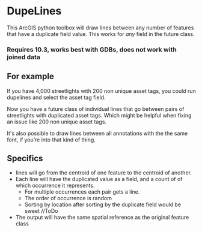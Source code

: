 # DupeLines

This ArcGIS python toolbox will draw lines between any number of features that have a duplicate field value. 
This works for _any_ field in the future class.

### Requires 10.3, works best with GDBs, does not work with joined data

## For example
 If you have 4,000 streetlights with 200 non unique asset tags, you could run dupelines and select the asset tag field.

Now you have a future class of individual lines that go between pairs of streetlights with duplicated asset tags. Which might be helpful when fixing an issue like 200 non unique asset tags.

It's also possible to draw lines between all annotations with the the same font, if you’re into that kind of thing.

## Specifics
 * lines will go from the centroid of one feature to the centroid of another.
 * Each line will have the duplicated value as a field, and a count of of which occurrence it represents.
   * For multiple occurrences each pair gets a line.
	* The order of occurrence is random
	* Sorting by location after sorting by the duplicate field would be sweet //ToDo
 * The output will have the same spatial reference as the original feature class 
